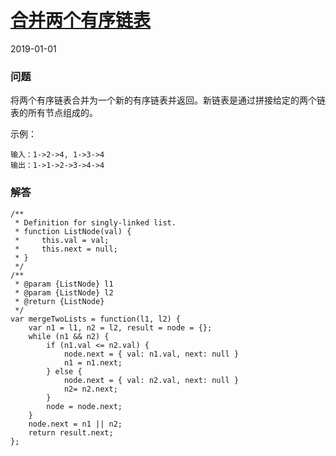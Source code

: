 # [合并两个有序链表](https://leetcode-cn.com/problems/merge-two-sorted-lists)
2019-01-01
### 问题

将两个有序链表合并为一个新的有序链表并返回。新链表是通过拼接给定的两个链表的所有节点组成的。

示例：

```
输入：1->2->4, 1->3->4
输出：1->1->2->3->4->4
```

### 解答

```
/**
 * Definition for singly-linked list.
 * function ListNode(val) {
 *     this.val = val;
 *     this.next = null;
 * }
 */
/**
 * @param {ListNode} l1
 * @param {ListNode} l2
 * @return {ListNode}
 */
var mergeTwoLists = function(l1, l2) {
    var n1 = l1, n2 = l2, result = node = {};
    while (n1 && n2) {
        if (n1.val <= n2.val) {
            node.next = { val: n1.val, next: null }
            n1 = n1.next;
        } else {
            node.next = { val: n2.val, next: null }
            n2= n2.next;
        }
        node = node.next;
    }
    node.next = n1 || n2;
    return result.next;
};
```

